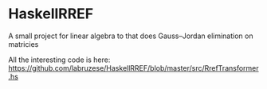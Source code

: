 # HaskellRREF

A small project for linear algebra to that does Gauss–Jordan elimination on matricies

All the interesting code is here: https://github.com/labruzese/HaskellRREF/blob/master/src/RrefTransformer.hs
